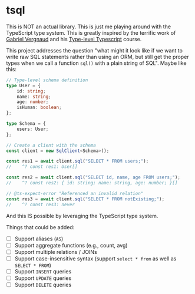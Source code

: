 # tsql

This is NOT an actual library. This is just me playing around with the TypeScript type system. This is greatly inspired by the terrific work of [Gabriel Vergnaud](https://github.com/gvergnaud) and his [Type-level Typescript](https://type-level-typescript.com/) course.

This project addresses the question "what might it look like if we want to write raw SQL statements rather than using an ORM, but still get the proper types when we call a function `sql()` with a plain string of SQL". Maybe like this:

```ts
// Type-level schema definition
type User = {
    id: string;
    name: string;
    age: number;
    isHuman: boolean;
};

type Schema = {
    users: User;
};

// Create a client with the schema
const client = new SqlClient<Schema>();

const res1 = await client.sql("SELECT * FROM users;");
//    ^? const res1: User[]

const res2 = await client.sql("SELECT id, name, age FROM users;");
//    ^? const res2: { id: string; name: string, age: number; }[]

// @ts-expect-error "Referenced an invalid relation"
const res3 = await client.sql("SELECT * FROM notExisting;");
//    ^? const res3: never
```

And this IS possible by leveraging the TypeScript type system.

Things that could be added:

-   [ ] Support aliases (`AS`)
-   [ ] Support aggregate functions (e.g., count, avg)
-   [ ] Support multiple relations / JOINs
-   [ ] Support case-insensitive syntax (support `select * from` as well as `SELECT * FROM`)
-   [ ] Support `INSERT` queries
-   [ ] Support `UPDATE` queries
-   [ ] Support `DELETE` queries
